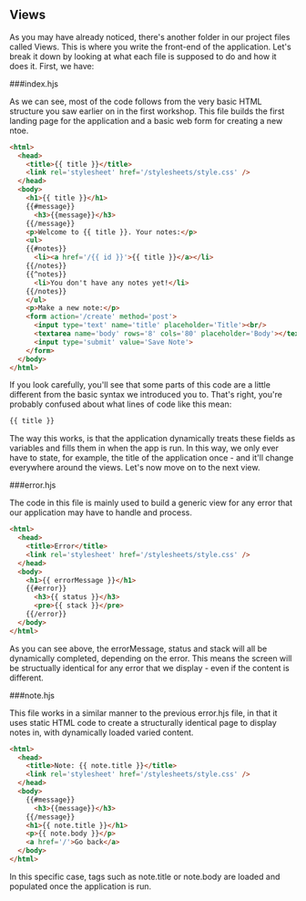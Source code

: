 ## Views

As you may have already noticed, there's another folder in our project files called Views. This is where you write the front-end of the application. Let's break it down by looking at what each file is supposed to do and how it does it. First, we have:

###index.hjs

As we can see, most of the code follows from the very basic HTML structure you saw earlier on in the first workshop. This file builds the first landing page for the application and a basic web form for creating a new ntoe.

```html
<html>
  <head>
    <title>{{ title }}</title>
    <link rel='stylesheet' href='/stylesheets/style.css' />
  </head>
  <body>
    <h1>{{ title }}</h1>
    {{#message}}
      <h3>{{message}}</h3>
    {{/message}}
    <p>Welcome to {{ title }}. Your notes:</p>
    <ul>
    {{#notes}}
      <li><a href='/{{ id }}'>{{ title }}</a></li>
    {{/notes}}
    {{^notes}}
      <li>You don't have any notes yet!</li>
    {{/notes}}
    </ul>
    <p>Make a new note:</p>
    <form action='/create' method='post'>
      <input type='text' name='title' placeholder='Title'><br/>
      <textarea name='body' rows='8' cols='80' placeholder='Body'></textarea><br/>
      <input type='submit' value='Save Note'>
    </form>
  </body>
</html>
```

If you look carefully, you'll see that some parts of this code are a little different from the basic syntax we introduced you to. That's right, you're probably confused about what lines of code like this mean:

```html
{{ title }}
```

The way this works, is that the application dynamically treats these fields as variables and fills them in when the app is run. In this way, we only ever have to state, for example, the title of the application once - and it'll change everywhere around the views. Let's now move on to the next view.

###error.hjs

The code in this file is mainly used to build a generic view for any error that our application may have to handle and process.

```html
<html>
  <head>
    <title>Error</title>
    <link rel='stylesheet' href='/stylesheets/style.css' />
  </head>
  <body>
    <h1>{{ errorMessage }}</h1>
    {{#error}}
      <h3>{{ status }}</h3>
      <pre>{{ stack }}</pre>
    {{/error}}
  </body>
</html>
```

As you can see above, the errorMessage, status and stack will all be dynamically completed, depending on the error. This means the screen will be structually identical for any error that we display - even if the content is different.

###note.hjs

This file works in a similar manner to the previous error.hjs file, in that it uses static HTML code to create a structurally identical page to display notes in, with dynamically loaded varied content. 

```html
<html>
  <head>
    <title>Note: {{ note.title }}</title>
    <link rel='stylesheet' href='/stylesheets/style.css' />
  </head>
  <body>
    {{#message}}
      <h3>{{message}}</h3>
    {{/message}}
    <h1>{{ note.title }}</h1>
    <p>{{ note.body }}</p>
    <a href='/'>Go back</a>
  </body>
</html>
```

In this specific case, tags such as note.title or note.body are loaded and populated once the application is run.